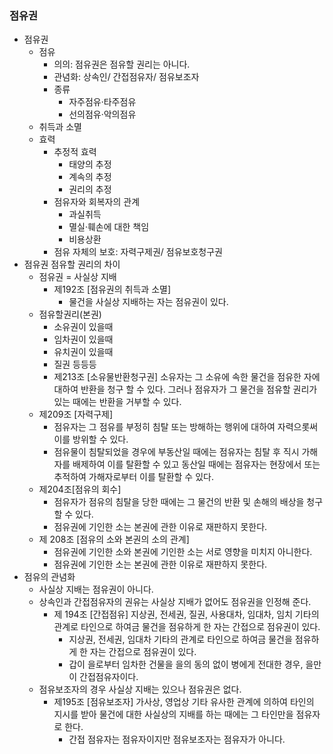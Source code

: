 ### 점유권 
- 점유권
    - 점유
        - 의의: 점유권은 점유할 권리는 아니다.
        - 관념화: 상속인/ 간접점유자/ 점유보조자
        - 종류
            - 자주점유·타주점유
            - 선의점유·악의점유
    - 취득과 소멸
    - 효력
        - 추정적 효력
            - 태양의 추정
            - 계속의 추정
            - 권리의 추정
        - 점유자와 회복자의 관계
            - 과실취득
            - 멸실·훼손에 대한 책임
            - 비용상환
        - 점유 자체의 보호: 자력구제권/ 점유보호청구권
- 점유권 점유할 권리의 차이
    - 점유권 = 사실상 지배
        - 제192조 [점유권의 취득과 소멸]
            - 물건을 사실상 지배하는 자는 점유권이 있다.
    - 점유할권리(본권)
        - 소유권이 있을때
        - 임차권이 있을때
        - 유치권이 있을때
        - 질권 등등등
        - 제213조 [소유물반환청구권] 소유자는 그 소유에 속한 물건을 점유한 자에 대하여 반환을 청구 할 수 있다. 그러나 점유자가 그 물건을 점유할 권리가 있는 때에는 반환을 거부할 수 있다.
    - 제209조 [자력구제]
        - 점유자는 그 점유를 부정히 침탈 또는 방해하는 행위에 대하여 자력으롯써 이를 방위할 수 있다.
        - 점유물이 침탈되었을 경우에 부동산일 때에는 점유자는 침탈 후 직시 가해자를 배제하여 이를 탈환할 수 있고 동산일 때에는 점유자는 현장에서 또는 추적하여 가해자로부터 이를 탈환할 수 있다.
    - 제204조[점유의 회수]
        - 점유자가 점유의 침탈을 당한 때에는 그 물건의 반환 및 손해의 배상을 청구할 수 있다.
        - 점유권에 기인한 소는 본권에 관한 이유로 재판하지 못한다.
    - 제 208조 [점유의 소와 본권의 소의 관계]
        - 점유권에 기인한 소와 본권에 기인한 소는 서로 영향을 미치지 아니한다.
        - 점유권에 기인한 소는 본권에 관한 이유로 재판하지 못한다.
- 점유의 관념화
    - 사실상 지배는 점유권이 아니다.
    - 상속인과 간접점유자의 권유는 사실상 지배가 없어도 점유권을 인정해 준다.
        - 제 194조 [간접점유] 지상권, 전세권, 질권, 사용대차, 임대차, 임치 기타의 관계로 타인으로 하여금 물건을 점유하게 한 자는 간접으로 점유권이 있다.
            - 지상권, 전세권, 임대차 기타의 관계로 타인으로 하여금 물건을 점유하게 한 자는 간접으로 점유권이 있다.
            - 갑이 을로부터 임차한 건물을 을의 동의 없이 병에게 전대한 경우, 을만이 간접점유자이다.
    - 점유보조자의 경우 사실상 지배는 있으나 점유권은 없다.
        - 제195조 [점유보조자] 가사상, 영업상 기타 유사한 관계에 의하여 타인의 지시를 받아 물건에 대한 사실상의 지배를 하는 때에는 그 타인만을 점유자로 한다.
            - 간접 점유자는 점유자이지만 점유보조자는 점유자가 아니다.
    